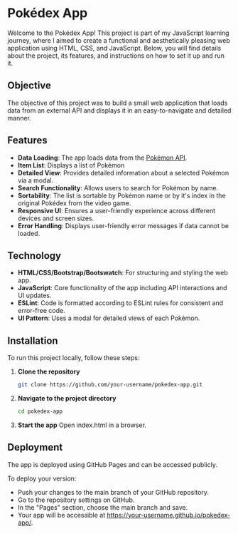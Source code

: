 # Pokédex App

Welcome to the Pokédex App! This project is part of my JavaScript learning journey, where I aimed to create a functional and aesthetically pleasing web application using HTML, CSS, and JavaScript.
Below, you will find details about the project, its features, and instructions on how to set it up and run it.

## Objective

The objective of this project was to build a small web application that loads data from an external API and displays it in an easy-to-navigate and detailed manner.

## Features

-  **Data Loading**: The app loads data from the [Pokémon API](https://pokeapi.co/9).
-  **Item List**: Displays a list of Pokémon
-  **Detailed View**: Provides detailed information about a selected Pokémon via a modal.
-  **Search Functionality**: Allows users to search for Pokémon by name.
-  **Sortability**: The list is sortable by Pokémon name or by it's index in the original Pokédex from the video game.
-  **Responsive UI**: Ensures a user-friendly experience across different devices and screen sizes.
-  **Error Handling**: Displays user-friendly error messages if data cannot be loaded.

## Technology

-  **HTML/CSS/Bootstrap/Bootswatch**: For structuring and styling the web app.
-  **JavaScript**: Core functionality of the app including API interactions and UI updates.
-  **ESLint**: Code is formatted according to ESLint rules for consistent and error-free code.
-  **UI Pattern**: Uses a modal for detailed views of each Pokémon.

## Installation

To run this project locally, follow these steps:

1. **Clone the repository**
   ```bash
   git clone https://github.com/your-username/pokedex-app.git
   ```
2. **Navigate to the project directory**

   ```bash
   cd pokedex-app
   ```

3. **Start the app**
   Open index.html in a browser.

## Deployment

The app is deployed using GitHub Pages and can be accessed publicly.

To deploy your version:

-  Push your changes to the main branch of your GitHub repository.
-  Go to the repository settings on GitHub.
-  In the "Pages" section, choose the main branch and save.
-  Your app will be accessible at https://your-username.github.io/pokedex-app/.
